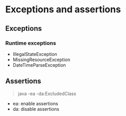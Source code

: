 # Exceptions and assertions

## Exceptions

### Runtime exceptions

- IllegalStateException
- MissingResourceException
- DateTimeParseException


## Assertions

> java -ea -da:ExcludedClass

- ea: enable assertions
- da: disable assertions